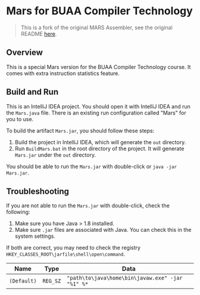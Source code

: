 # Mars for BUAA Compiler Technology

> This is a fork of the original MARS Assembler, see the original README [here](README_MARS.md).

## Overview

This is a special Mars version for the BUAA Compiler Technology course.
It comes with extra instruction statistics feature.

## Build and Run

This is an IntelliJ IDEA project.
You should open it with IntelliJ IDEA and run the `Mars.java` file.
There is an existing run configuration called "Mars" for you to use.

To build the artifact `Mars.jar`, you should follow these steps:

1. Build the project in IntelliJ IDEA, which will generate the `out` directory.
2. Run `BuildMars.bat` in the root directory of the project. It will generate `Mars.jar` under the `out` directory.

You should be able to run the `Mars.jar` with double-click or `java -jar Mars.jar`.

## Troubleshooting

If you are not able to run the `Mars.jar` with double-click, check the following:

1. Make sure you have Java > 1.8 installed.
2. Make sure `.jar` files are associated with Java. You can check this in the system settings.

If both are correct, you may need to check the registry `HKEY_CLASSES_ROOT\jarfile\shell\open\command`.

| Name        | Type     | Data                                             |
|-------------|----------|--------------------------------------------------|
| `(Default)` | `REG_SZ` | `"path\to\java\home\bin\javaw.exe" -jar "%1" %*` |
